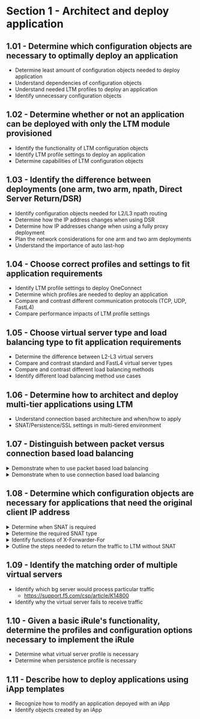 # Section 1 - Architect and deploy application

## 1.01 - Determine which configuration objects are necessary to optimally deploy an application

- Determine least amount of configuration objects needed to deploy application  
- Understand dependencies of configuration objects
- Understand needed LTM profiles to deploy an application
- Identify unnecessary configuration objects

## 1.02 - Determine whether or not an application can be deployed with only the LTM module provisioned

- Identify the functionality of LTM configuration objects
- Identify LTM profile settings to deploy an application
- Determine capabilities of LTM configuration objects

## 1.03 - Identify the difference between deployments (one arm, two arm, npath, Direct Server Return/DSR)

- Identify configuration objects needed for L2/L3 npath routing
- Determine how the IP address changes when using DSR
- Determine how IP addresses change when using a fully proxy deployment
- Plan the network considerations for one arm and two arm deployments
- Understand the importance of auto last-hop

## 1.04 - Choose correct profiles and settings to fit application requirements

- Identify LTM profile settings to deploy OneConnect
- Determine which profiles are needed to deploy an application
- Compare and contrast different communication protocols (TCP, UDP, FastL4)
- Compare performance impacts of LTM profile settings

## 1.05 - Choose virtual server type and load balancing type to fit application requirements

- Determine the difference between L2-L3 virtual servers
- Compare and contrast standard and FastL4 virtual server types
- Compare and contrast different load balancing methods
- Identify different load balancing method use cases

## 1.06 - Determine how to architect and deploy multi-tier applications using LTM

- Understand connection based architecture and when/how to apply
- SNAT/Persistence/SSL settings in multi-tiered environment

## 1.07 - Distinguish between packet versus connection based load balancing

<details><summary>Demonstrate when to use packet based load balancing</summary>

* When only L3/L4 forwarding is needed, no need for any higher level inspection or decision making  
* https://ipwithease.com/packet-based-design-vs-full-proxy-design-in-f5/  
* Example: Performance Layer4 virtual server https://support.f5.com/csp/article/K8082  
</details>

<details><summary>Demonstrate when to use connection based load balancing</summary>

* Fully proxy loadbalancing, BIG-IP is acting as endpoint and originator of protocols 
* Example: Standard virtual server https://support.f5.com/csp/article/K8082 
* https://ipwithease.com/packet-based-design-vs-full-proxy-design-in-f5/  
* https://support.f5.com/csp/article/K55185917  

</details>

## 1.08 - Determine which configuration objects are necessary for applications that need the original client IP address

<details><summary>Determine when SNAT is required</summary>

* https://techdocs.f5.com/en-us/bigip-14-1-0/big-ip-tmos-routing-administration-14-1-0/nats-and-snats.html  
</details>

<details><summary>Determine the required SNAT type</summary>

* None, Automap, SNAT Pool, Intelligent SNAT (ony within iRule)  
* https://support.f5.com/csp/article/K7820  
</details>

<details><summary>Identify functions of X-Forwarder-For</summary>

* https://support.f5.com/csp/article/K4816  
</details>

<details><summary>Outline the steps needed to return the traffic to LTM without SNAT</summary>

* Backend servers need to point to the BIG-IP as default gateway otherwise assymetric routing will happen and it can cause issues  
</details>

## 1.09 - Identify the matching order of multiple virtual servers

- Identify which bg server would process particular traffic
    - https://support.f5.com/csp/article/K14800   
- Identify why the virtual server fails to receive traffic

## 1.10 - Given a basic iRule's functionality, determine the profiles and configuration options necessary to implement the iRule

- Determine what virtual server profile is necessary
- Determine when persistence profile is necessary

## 1.11 - Describe how to deploy applications using iApp templates

- Recognize how to modify an application depoyed with an iApp
- Identify objects created by an iApp
